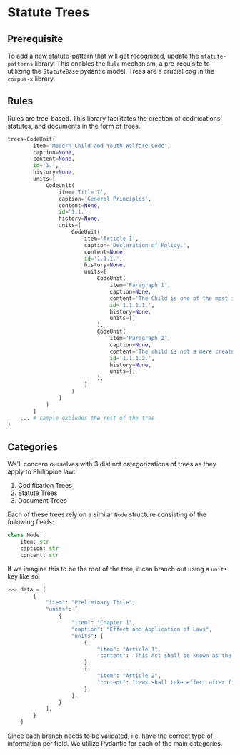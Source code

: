 # Statute Trees

## Prerequisite

To add a new statute-pattern that will get recognized, update the `statute-patterns` library. This enables the `Rule` mechanism, a pre-requisite to utilizing the `StatuteBase` pydantic model. Trees are a crucial cog in the `corpus-x` library.

## Rules

Rules are tree-based. This library facilitates the creation of codifications, statutes, and documents in the form of trees.

```python shell
trees=CodeUnit(
        item='Modern Child and Youth Welfare Code',
        caption=None,
        content=None,
        id='1.',
        history=None,
        units=[
            CodeUnit(
                item='Title I',
                caption='General Principles',
                content=None,
                id='1.1.',
                history=None,
                units=[
                    CodeUnit(
                        item='Article 1',
                        caption='Declaration of Policy.',
                        content=None,
                        id='1.1.1.',
                        history=None,
                        units=[
                            CodeUnit(
                                item='Paragraph 1',
                                caption=None,
                                content='The Child is one of the most important assets of the nation. Every effort should be exerted to promote his welfare and enhance his opportunities for a useful and happy life.',
                                id='1.1.1.1.',
                                history=None,
                                units=[]
                            ),
                            CodeUnit(
                                item='Paragraph 2',
                                caption=None,
                                content='The child is not a mere creature of the State. Hence, his individual traits and aptitudes should be cultivated to the utmost insofar as they do not conflict with the general welfare.',
                                id='1.1.1.2.',
                                history=None,
                                units=[]
                            ),
                        ]
                    )
                ]
            )
        ]
    ... # sample excludes the rest of the tree
)
```

## Categories

We'll concern ourselves with 3 distinct categorizations of trees as they apply to Philippine law:

1. Codification Trees
2. Statute Trees
3. Document Trees

Each of these trees rely on a similar `Node` structure consisting of the following fields:

```python
class Node:
    item: str
    caption: str
    content: str
```

If we imagine this to be the root of the tree, it can branch out using a `units` key like so:

```python shell
>>> data = [
        {
            "item": "Preliminary Title",
            "units": [
                {
                    "item": "Chapter 1",
                    "caption": "Effect and Application of Laws",
                    "units": [
                        {
                            "item": "Article 1",
                            "content": 'This Act shall be known as the "Civil Code of the Philippines." (n)\n',
                        },
                        {
                            "item": "Article 2",
                            "content": "Laws shall take effect after fifteen days following the completion of their publication either in the Official Gazette or in a newspaper of general circulation in the Philippines, unless it is otherwise provided. (1a)\n",
                        },
                    ],
                }
            ],
        }
    ]
```

Since each branch needs to be validated, i.e. have the correct type of information per field. We utilize Pydantic for each of the main categories.

